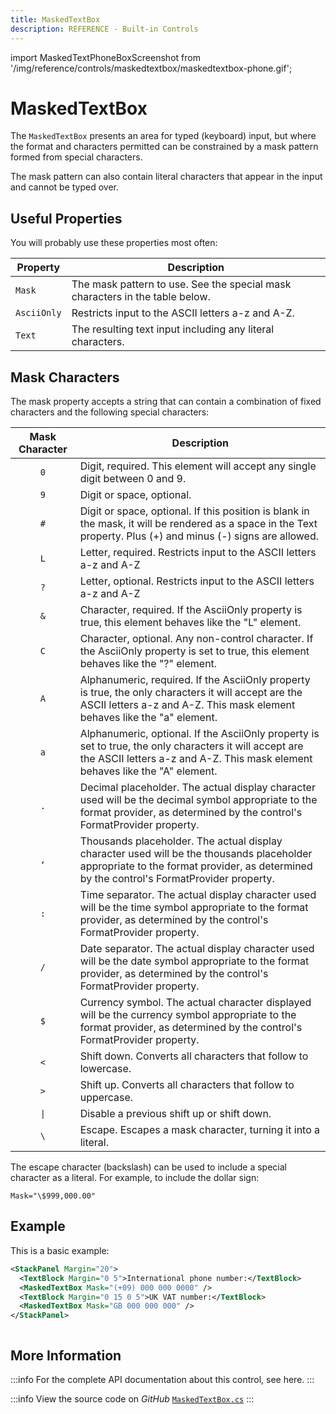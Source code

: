 ```yaml
---
title: MaskedTextBox
description: REFERENCE - Built-in Controls
---
```


import MaskedTextPhoneBoxScreenshot from '/img/reference/controls/maskedtextbox/maskedtextbox-phone.gif';

# MaskedTextBox

The `MaskedTextBox` presents an area for typed (keyboard) input, but where the format and characters permitted can be constrained by a mask pattern formed from special characters.

The mask pattern can also contain literal characters that appear in the input and cannot be typed over.

## Useful Properties

You will probably use these properties most often:

| Property    | Description                                                                  |
|-------------|------------------------------------------------------------------------------|
| `Mask`      | The mask pattern to use. See the special mask characters in the table below. |
| `AsciiOnly` | Restricts input to the ASCII letters a-z and A-Z.                            |
| `Text`      | The resulting text input including any literal characters.                   |

## Mask Characters

The mask property accepts a string that can contain a combination of fixed characters and the following special characters:

| Mask Character | Description                                                                                                                                                                             |
|:--------------:|-----------------------------------------------------------------------------------------------------------------------------------------------------------------------------------------|
|      `0`       | Digit, required. This element will accept any single digit between 0 and 9.                                                                                                             |
|      `9`       | Digit or space, optional.                                                                                                                                                               |
|      `#`       | Digit or space, optional. If this position is blank in the mask, it will be rendered as a space in the Text property. Plus (+) and minus (-) signs are allowed.                         |
|      `L`       | Letter, required. Restricts input to the ASCII letters a-z and A-Z                                                                                                                      |
|      `?`       | Letter, optional. Restricts input to the ASCII letters a-z and A-Z                                                                                                                      |
|      `&`       | Character, required. If the AsciiOnly property is true, this element behaves like the "L" element.                                                                                      |
|      `C`       | Character, optional. Any non-control character. If the AsciiOnly property is set to true, this element behaves like the "?" element.                                                    |
|      `A`       | Alphanumeric, required. If the AsciiOnly property is true, the only characters it will accept are the ASCII letters a-z and A-Z. This mask element behaves like the "a" element.        |
|      `a`       | Alphanumeric, optional. If the AsciiOnly property is set to true, the only characters it will accept are the ASCII letters a-z and A-Z. This mask element behaves like the "A" element. |
|      `.`       | Decimal placeholder. The actual display character used will be the decimal symbol appropriate to the format provider, as determined by the control's FormatProvider property.           |
|      `,`       | Thousands placeholder. The actual display character used will be the thousands placeholder appropriate to the format provider, as determined by the control's FormatProvider property.  |
|      `:`       | Time separator. The actual display character used will be the time symbol appropriate to the format provider, as determined by the control's FormatProvider property.                   |
|      `/`       | Date separator. The actual display character used will be the date symbol appropriate to the format provider, as determined by the control's FormatProvider property.                   |
|      `$`       | Currency symbol. The actual character displayed will be the currency symbol appropriate to the format provider, as determined by the control's FormatProvider property.                 |
|      `<`       | Shift down. Converts all characters that follow to lowercase.                                                                                                                           |
|      `>`       | Shift up. Converts all characters that follow to uppercase.                                                                                                                             |
|      `\|`      | Disable a previous shift up or shift down.                                                                                                                                              |
|      `\`       | Escape. Escapes a mask character, turning it into a literal.                                                                                                                            |

The escape character (backslash) can be used to include a special character as a literal. For example, to include the dollar sign:

`Mask="\$999,000.00"`

## Example

This is a basic example:

```xml
<StackPanel Margin="20">
  <TextBlock Margin="0 5">International phone number:</TextBlock>
  <MaskedTextBox Mask="(+09) 000 000 0000" />
  <TextBlock Margin="0 15 0 5">UK VAT number:</TextBlock>
  <MaskedTextBox Mask="GB 000 000 000" />
</StackPanel>
```

<img src={MaskedTextPhoneBoxScreenshot} alt=""/>

## More Information

:::info
For the complete API documentation about this control, see here.
:::

:::info
View the source code on _GitHub_ [`MaskedTextBox.cs`](https://github.com/AvaloniaUI/Avalonia/blob/master/src/Avalonia.Controls/MaskedTextBox.cs)
:::

